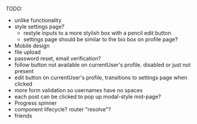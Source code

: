 *TODO:*

- unlike functionality
- style settings page? 
    - restyle inputs to a more stylish box with a pencil edit button
    - settings page should be similar to the bio box on profile page?
- Mobile design
- file upload
- password reset, email verification?
- follow button not available on currentUser's profile. disabled or just not present
- edit button on currentUser's profile, transitions to settings page when clicked
- more form validation so usernames have no spaces
- each post can be clicked to pop up modal-style mid-page?
- Progress spinner
- component lifecycle? router "resolve"?
- friends